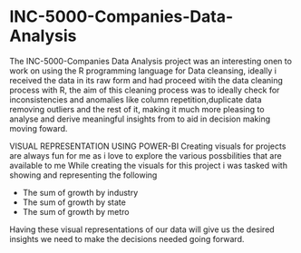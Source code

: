 # INC-5000-Companies-Data-Analysis

The INC-5000-Companies Data Analysis project was an interesting onen to work on using the R programming language for Data cleansing, 
ideally i received the data in its raw form and had  proceed witih the data cleaning process with R, 
the aim of this cleaning process was to ideally check for inconsistencies and anomalies like column repetition,duplicate data removing outliers and the rest of it,
making it much more pleasing to analyse and derive meaningful insights from to aid in decision making moving foward.

VISUAL REPRESENTATION USING POWER-BI
Creating visuals for projects are always fun for me as i love to explore the various possbilities that are available to me
While creating the visuals for this project i was tasked with showing and representing the following
* The sum of growth by industry
* The sum of growth by state
* The sum of growth by metro

Having these visual representations of our data will give us the desired insights we need to make the decisions needed going forward.  
